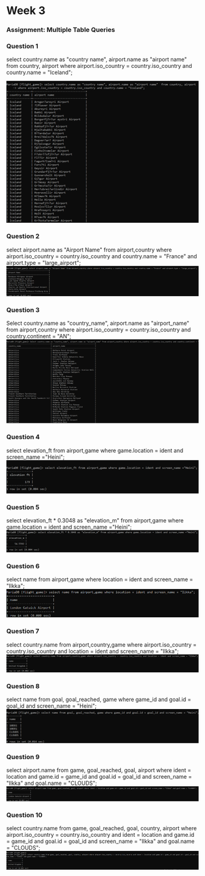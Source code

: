 # Week 3

### Assignment: Multiple Table Queries

### Question 1
select country.name as "country name", airport.name as "airport name"  from country, airport 
where airport.iso_country = country.iso_country and country.name = "Iceland";

![screenshot](Screenshots/MultipleTable_1.png)

### Question 2
select airport.name as "Airport Name" from airport,country where airport.iso_country = country.iso_country and country.name = "France" and airport.type = "large_airport";
![screenshot](Screenshots/MultipleTable_2.png)


### Question 3
Select country.name as "country_name", airport.name as "airport_name" from airport,country where airport.iso_country = country.iso_country and country.continent = "AN";
![screenshot](Screenshots/MultipleTable_3.png)

### Question 4
select elevation_ft from airport,game where game.location = ident and screen_name ="Heini";
![screenshot](Screenshots/MultipleTable_4.png)

### Question 5
select elevation_ft * 0.3048 as "elevation_m" from airport,game where game.location = ident and screen_name ="Heini";
![screenshot](Screenshots/MultipleTable_5.png)


### Question 6
select name from airport,game where location = ident and screen_name = "Ilkka";
![screenshot](Screenshots/MultipleTable_6.png)


### Question 7
select country.name from airport,country,game where airport.iso_country = country.iso_country and location = ident and screen_name = "Ilkka";
![screenshot](Screenshots/MultipleTable_7.png)


### Question 8
select name from goal, goal_reached, game where game_id and goal.id = goal_id and screen_name = "Heini";
![screenshot](Screenshots/MultipleTable_8.png)


### Question 9
select airport.name from game, goal_reached, goal, airport where ident = location and game.id = game_id and goal.id = goal_id and screen_name = "Ilkka" and goal.name = "CLOUDS";
![screenshot](Screenshots/MultipleTable_9.png)

### Question 10
select country.name from game, goal_reached, goal, country, airport where airport.iso_country = country.iso_country and ident = location and game.id = game_id and goal.id = goal_id and screen_name = "Ilkka" and goal.name = "CLOUDS";
![screenshot](Screenshots/MultipleTable_10.png)